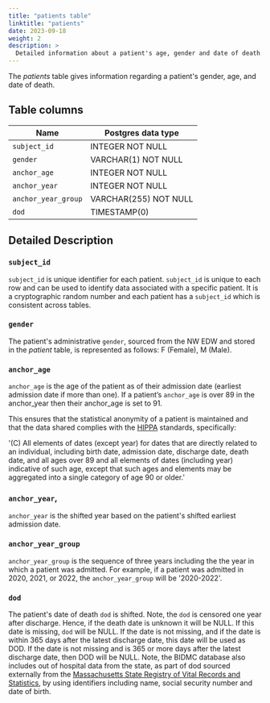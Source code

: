 ```yaml
---
title: "patients table"
linktitle: "patients"
date: 2023-09-18
weight: 2
description: >
  Detailed information about a patient's age, gender and date of death.
---
```

The *patients* table gives information regarding a patient's gender, age, and date of death. 

## Table columns

Name | Postgres data type
---- | ----
`subject_id` | INTEGER NOT NULL
`gender` | VARCHAR(1) NOT NULL
`anchor_age` | INTEGER NOT NULL
`anchor_year` | INTEGER NOT NULL
`anchor_year_group` | VARCHAR(255) NOT NULL
`dod` | TIMESTAMP(0)

## Detailed Description

### `subject_id`

`subject_id` is unique identifier for each patient. `subject_id` is unique to each row and can be used to identify data associated with a specific patient. It is a cryptographic random number and each patient has a `subject_id` which is consistent across tables.

### `gender`

The patient's administrative `gender`, sourced from the NW EDW and stored in the *patient* table, is represented as follows: F (Female), M (Male). 

### `anchor_age`

`anchor_age` is the age of the patient as of their admission date (earliest admission date if more than one). If a patient’s `anchor_age` is over 89 in the anchor_year then their anchor_age is set to 91. 

This ensures that the statistical anonymity of a patient is maintained and that the  data shared complies with the [HIPPA](https://www.hhs.gov/hipaa/for-professionals/privacy/special-topics/de-identification/index.html) standards, specifically:

'(C) All elements of dates (except year) for dates that are directly related to an individual, including birth date, admission date, discharge date, death date, and all ages over 89 and all elements of dates (including year) indicative of such age, except that such ages and elements may be aggregated into a single category of age 90 or older.'

### `anchor_year`,
`anchor_year` is the shifted year based on the patient's shifted earliest admission date.

### `anchor_year_group`

`anchor_year_group` is the sequence of three years including the the year in which a patient was admitted. For example, if a patient was admitted in 2020, 2021, or 2022,  the `anchor_year_group` will be '2020-2022'.

### `dod`

The patient's date of death `dod` is shifted. Note, the `dod` is censored one year after discharge. Hence, if the death date is unknown it will be NULL.  If this date is missing, `dod` will be NULL. If the date is not missing, and if the date is within 365 days after the latest discharge date, this date will be used as DOD. If the date is not missing and is 365 or more days after the latest discharge date, then DOD will be NULL.
Note, the BIDMC database also includes out of hospital data from the state, as part of dod sourced externally from the [Massachusetts State Registry of Vital Records and Statistics](https://www.mass.gov/orgs/registry-of-vital-records-and-statistics), by using identifiers including name, social security number and date of birth.
